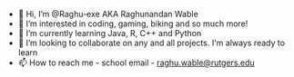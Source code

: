 - 👋 Hi, I’m @Raghu-exe AKA Raghunandan Wable
- 👀 I’m interested in coding, gaming, biking and so much more!
- 🌱 I’m currently learning Java, R, C++ and Python
- 💞️ I’m looking to collaborate on any and all projects. I'm always ready to learn
- 📫 How to reach me - school email - raghu.wable@rutgers.edu

<!---
Raghu-exe/Raghu-exe is a ✨ special ✨ repository because its `README.md` (this file) appears on your GitHub profile.
You can click the Preview link to take a look at your changes.
--->
